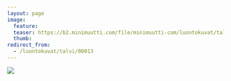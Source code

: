 ```yaml
---
layout: page
image:
  feature:
  teaser: https://b2.minimuutti.com/file/minimuutti-com/luontokuvat/talvi/IMG_20140316_080411-245px.jpg
  thumb:
redirect_from:
  - /luontokuvat/talvi/00013
---
```


[![](https://b2.minimuutti.com/file/minimuutti-com/luontokuvat/talvi/IMG_20140316_080411-800px.jpg)](https://dl.dropboxusercontent.com/sh/ea1wtnz7z734o12/AAB9LQDIarkS-XhN9E4aXkm9a/luontokuvat/talvi/IMG_20140316_080411.jpg)
